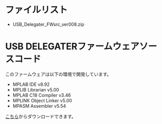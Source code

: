 # ファイルリスト

 - USB_Delegater_FWsrc_ver008.zip 


# USB DELEGATERファームウェアソースコード

このファームウェアは以下の環境で開発しています。
 - MPLAB  IDE           v8.92
 - MPLIB  Librarian     v5.00
 - MPLAB  C18 Compiler  v3.46
 - MPLINK Object Linker v5.00
 - MPASM  Assembler     v5.54
 
 
[こちら](https://www.microchip.com/development-tools/pic-and-dspic-downloads-archive)からダウンロードできます。

